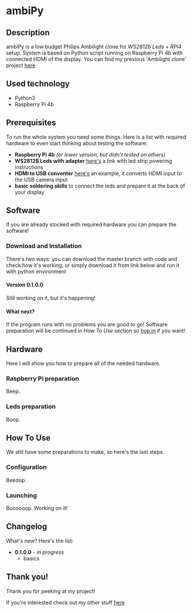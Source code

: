 # ambiPy

## Description
ambiPy is a low budget Philips Ambilight clone for *WS2812b Leds + RPi4* setup. System is based on Python script running on Raspberry Pi 4b with connected HDMI of the display. You can find my previous 'Ambilight clone' project [here](https://github.com/alehee/AmbiLed).

## Used technology
* Python3
* Raspberry Pi 4b

## Prerequisites
To run the whole system you need some things. Here is a list with required hardware to even start thinking about testing the software:
* **Raspberry Pi 4b** *(or lower version, but didn't tested on others)*
* **WS2812B Leds with adapter** [here's](https://www.temposlighting.com/guides/power-any-ws2812b-setup) a link with led strip powering instructions
* **HDMI to USB conventer** [here's](https://ecsmedia.pl/c/retoo-konwerter-video-z-hdmi-do-usb-grabber-adapter-b-iext104960224.jpg) an example, it converts HDMI input to the USB camera input
* **basic soldering skills** to connect the leds and prepare it at the back of your display

## Software
If you are already stocked with required hardware you can prepare the software!

  ### Download and Installation
  There's two ways: you can download the master branch with code and check how it's working, or simply download it from link below and run it with python environment
  
  #### Version 0.1.0.0
  Still working on it, but it's happening!
  
  #### What next?
  If the program runs with no problems you are good to go! Software preparation will be continued in *How To Use* section so [hop in](#how-to-use) if you want!

## Hardware
Here I will show you how to prepare all of the needed hardware.

  ### Raspberry Pi preparation

  Beep.
  
  ### Leds preparation
  
  Boop.

## How To Use
We still have some preparations to make, so here's the last steps.

  ### Configuration
  
  Beedop.
  
  ### Launching
  
  Boooooop. Working on it!

## Changelog
What's new? Here's the list:

* **0.1.0.0** - *in progress*
  * basics

## Thank you!
Thank you for peeking at my project!

If you're interested check out my other stuff [here](https://github.com/alehee)
